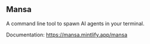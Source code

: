 ## Mansa
A command line tool to spawn AI agents in your terminal.

Documentation: https://mansa.mintlify.app/mansa
